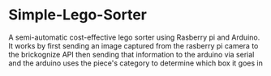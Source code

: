 # Simple-Lego-Sorter
A semi-automatic cost-effective lego sorter using Rasberry pi and Arduino. It works by first sending an image captured from the rasberry pi camera to the brickognize API then sending that information to the arduino via serial and the arduino uses the piece's category to determine which box it goes in
